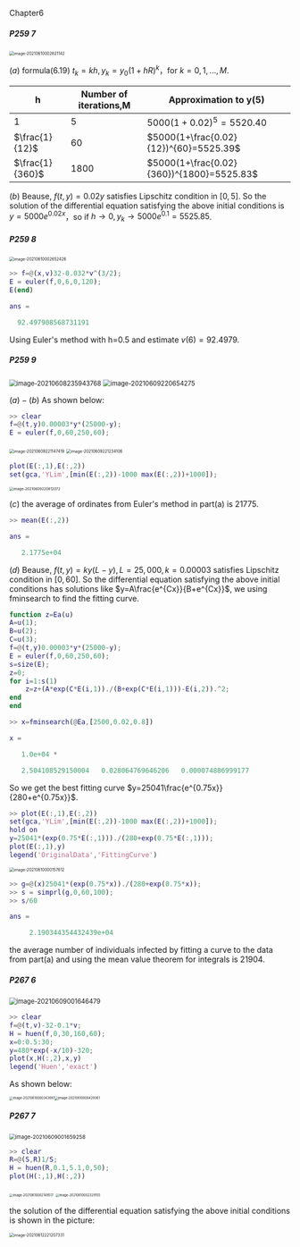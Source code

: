  Chapter6

##### P259 7

<img src="C:\Users\pei\AppData\Roaming\Typora\typora-user-images\image-20210610002621142.png" alt="image-20210610002621142" style="zoom: 50%;" />

$(a)$ formula(6.19) $t_k=kh,y_k=y_0(1+hR)^k$，for $k=0,1,...,M.$

| h               | Number of iterations,M | Approximation to y(5)                     |
| --------------- | ---------------------- | ----------------------------------------- |
| $1$             | 5                      | $5000(1+0.02)^5=5520.40$                  |
| $\frac{1}{12}$  | 60                     | $5000(1+\frac{0.02}{12})^{60}=5525.39$    |
| $\frac{1}{360}$ | 1800                   | $5000(1+\frac{0.02}{360})^{1800}=5525.83$ |

$(b)$ Beause, $f(t,y)=0.02y$ satisfies Lipschitz condition in $[0,5]$. So the solution of the differential equation satisfying the above initial conditions is $y=5000e^{0.02x}$，so if $h\rightarrow 0,y_k\rightarrow 5000e^{0.1}=5525.85$.

##### P259 8

<img src="C:\Users\pei\AppData\Roaming\Typora\typora-user-images\image-20210610002652426.png" alt="image-20210610002652426" style="zoom: 50%;" />

```matlab
>> f=@(x,v)32-0.032*v^(3/2);
E = euler(f,0,6,0,120);
E(end)

ans =

  92.497908568731191
```

 Using Euler's method with h=0.5 and estimate $v(6)=92.4979$.

<div STYLE="page-break-after: always;"></div>

##### P259 9

<img src="C:\Users\pei\AppData\Roaming\Typora\typora-user-images\image-20210608235943768.png" alt="image-20210608235943768" style="zoom:80%;" />

 <img src="C:\Users\pei\AppData\Roaming\Typora\typora-user-images\image-20210609220654275.png" alt="image-20210609220654275" style="zoom:80%;" />

$(a)-(b)$ As shown below:

```matlab
>> clear 
f=@(t,y)0.00003*y*(25000-y);
E = euler(f,0,60,250,60);
```

 <img src="C:\Users\pei\AppData\Roaming\Typora\typora-user-images\image-20210609221147419.png" alt="image-20210609221147419" style="zoom:50%;" />      <img src="C:\Users\pei\AppData\Roaming\Typora\typora-user-images\image-20210609221234106.png" alt="image-20210609221234106" style="zoom: 50%;" />

```matlab
plot(E(:,1),E(:,2))
set(gca,'YLim',[min(E(:,2))-1000 max(E(:,2))+1000]);
```

 <img src="C:\Users\pei\AppData\Roaming\Typora\typora-user-images\image-20210609220812072.png" alt="image-20210609220812072" style="zoom: 45%;" />

$(c)$ the average of ordinates from Euler's method in part(a) is $21775$.

```matlab
>> mean(E(:,2))

ans =

   2.1775e+04
```

$(d)$ Beause, $f(t,y)=ky(L-y),L=25,000,k=0.00003$ satisfies Lipschitz condition in $[0,60]$. So the differential equation satisfying the above initial conditions has solutions like $y=A\frac{e^{Cx}}{B+e^{Cx}}$, we using fminsearch to find the fitting curve.

```matlab
function z=Ea(u)
A=u(1);
B=u(2);
C=u(3);
f=@(t,y)0.00003*y*(25000-y);
E = euler(f,0,60,250,60);
s=size(E);
z=0;
for i=1:s(1)
	z=z+(A*exp(C*E(i,1))./(B+exp(C*E(i,1)))-E(i,2)).^2;
end
end

>> x=fminsearch(@Ea,[2500,0.02,0.8])

x =

   1.0e+04 *

   2.504108529150004   0.028064769646206   0.000074886999177
```

So we get the best fitting curve $y=25041\frac{e^{0.75x}}{280+e^{0.75x}}$.

```matlab
>> plot(E(:,1),E(:,2))
set(gca,'YLim',[min(E(:,2))-1000 max(E(:,2))+1000]);
hold on
y=25041*(exp(0.75*E(:,1)))./(280+exp(0.75*E(:,1)));
plot(E(:,1),y)
legend('OriginalData','FittingCurve')
```

  <img src="C:\Users\pei\AppData\Roaming\Typora\typora-user-images\image-20210610000157612.png" alt="image-20210610000157612" style="zoom:50%;" />

```matlab
>> g=@(x)25041*(exp(0.75*x))./(280+exp(0.75*x));
>> s = simprl(g,0,60,100);
>> s/60

ans =

     2.190344354432439e+04
```

the average number of individuals infected by fitting a curve to the data from part(a) and using the mean value theorem for integrals is $21904$.

<div STYLE="page-break-after: always;"></div>

##### P267 6

<img src="C:\Users\pei\AppData\Roaming\Typora\typora-user-images\image-20210609001646479.png" alt="image-20210609001646479" style="zoom: 80%;" />

```matlab
>> clear 
f=@(t,v)-32-0.1*v;
H = huen(f,0,30,160,60);
x=0:0.5:30;
y=480*exp(-x/10)-320;
plot(x,H(:,2),x,y)
legend('Huen','exact')
```

 As shown below:

<img src="C:\Users\pei\AppData\Roaming\Typora\typora-user-images\image-20210610000343697.png" alt="image-20210610000343697" style="zoom:40%;" /><img src="C:\Users\pei\AppData\Roaming\Typora\typora-user-images\image-20210610000429361.png" alt="image-20210610000429361" style="zoom:40%;" />

##### P267 7

<img src="C:\Users\pei\AppData\Roaming\Typora\typora-user-images\image-20210609001659258.png" alt="image-20210609001659258" style="zoom: 67%;" />

```matlab
>> clear 
R=@(S,R)1/S;
H = huen(R,0.1,5.1,0,50);
plot(H(:,1),H(:,2))
```

 <img src="C:\Users\pei\AppData\Roaming\Typora\typora-user-images\image-20210610002149517.png" alt="image-20210610002149517" style="zoom:40%;" />  <img src="C:\Users\pei\AppData\Roaming\Typora\typora-user-images\image-20210610002329155.png" alt="image-20210610002329155" style="zoom:40%;" />

the solution of the differential equation satisfying the above initial conditions is shown in the picture:

 <img src="C:\Users\pei\AppData\Roaming\Typora\typora-user-images\image-20210612221207331.png" alt="image-20210612221207331" style="zoom:50%;" />


